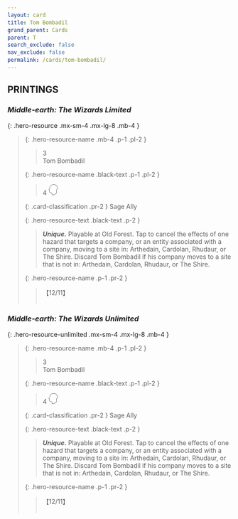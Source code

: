 ```yaml
---
layout: card
title: Tom Bombadil
grand_parent: Cards
parent: T
search_exclude: false
nav_exclude: false
permalink: /cards/tom-bombadil/
---
```


## PRINTINGS


### _Middle-earth: The Wizards Limited_

{: .hero-resource .mx-sm-4 .mx-lg-8 .mb-4 }
> {: .hero-resource-name .mb-4 .p-1 .pl-2 }
> > <div class="card-mp">3</div>
> > <div class="card-name">Tom Bombadil</div>
>
> {: .hero-resource-name .black-text .p-1 .pl-2 }
> > 4 ![](/assets/images/mind.svg)
>
> {: .card-classification .pr-2 }
> Sage Ally
>
> {: .hero-resource-text .black-text .p-2 }
> > _**Unique.**_ Playable at Old Forest.  Tap to cancel the effects of one hazard that targets a company, or an entity associated with a company, moving to a site in: Arthedain, Cardolan, Rhudaur, or The Shire. Discard Tom Bombadil if his company moves to a site that is not in: Arthedain, Cardolan, Rhudaur, or The Shire. 
> 
> {: .hero-resource-name .p-1 .pr-2 }
> > <div class="card-shield">【12/11】</div>
> > <div class="card-corruption">&nbsp;</div>

### _Middle-earth: The Wizards Unlimited_

{: .hero-resource-unlimited .mx-sm-4 .mx-lg-8 .mb-4 }
> {: .hero-resource-name .mb-4 .p-1 .pl-2 }
> > <div class="card-mp">3</div>
> > <div class="card-name">Tom Bombadil</div>
>
> {: .hero-resource-name .black-text .p-1 .pl-2 }
> > 4 ![](/assets/images/mind.svg)
>
> {: .card-classification .pr-2 }
> Sage Ally
>
> {: .hero-resource-text .black-text .p-2 }
> > _**Unique.**_ Playable at Old Forest.  Tap to cancel the effects of one hazard that targets a company, or an entity associated with a company, moving to a site in: Arthedain, Cardolan, Rhudaur, or The Shire. Discard Tom Bombadil if his company moves to a site that is not in: Arthedain, Cardolan, Rhudaur, or The Shire. 
> 
> {: .hero-resource-name .p-1 .pr-2 }
> > <div class="card-shield">【12/11】</div>
> > <div class="card-corruption">&nbsp;</div>
